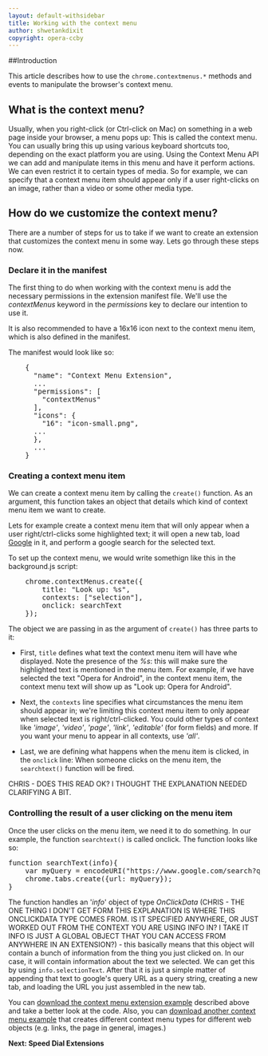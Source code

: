 ```yaml
---
layout: default-withsidebar
title: Working with the context menu
author: shwetankdixit
copyright: opera-ccby
---
```


##Introduction

This article describes how to use the `chrome.contextmenus.*` methods and events to manipulate the browser's context menu.

## What is the context menu?
Usually, when you right-click (or Ctrl-click on Mac) on something in a web page inside your browser, a menu pops up: This is called the context menu. You can usually bring this up using various keyboard shortcuts too, depending on the exact platform you are using. Using the Context Menu API we can add and manipulate items in this menu and have it perform actions. We can even restrict it to certain types of media. So for example, we can specify that a context menu item should appear only if a user right-clicks on an image, rather than a video or some other media type.

## How do we customize the context menu?
There are a number of steps for us to take if we want to create an extension that customizes the context menu in some way. Lets go through these steps now.

### Declare it in the manifest
The first thing to do when working with the context menu is add the necessary permissions in the extension manifest file. We'll use the *contextMenus* keyword in the *permissions* key to declare our intention to use it.

It is also recommended to have a 16x16 icon next to the context menu item, which is also defined in the manifest.

The manifest would look like so: 

<pre class="prettyprint">
	{
	  "name": "Context Menu Extension",
	  ...
	  "permissions": [
	    "contextMenus"
	  ],
	  "icons": {
	    "16": "icon-small.png",
	  ...
	  },
	  ...
	}
</pre>

### Creating a context menu item
We can create a context menu item by calling the `create()` function. As an argument, this function takes an object that details which kind of context menu item we want to create. 

Lets for example create a context menu item that will only appear when a user right/ctrl-clicks some highlighted text; it will open a new tab, load [Google](http://www.google.com) in it, and perform a google search for the selected text.

To set up the context menu, we would write somethign like this in the background.js script:

<pre class="prettyprint">
	chrome.contextMenus.create({
		title: "Look up: %s",
		contexts: ["selection"],
		onclick: searchText
	});
</pre>

The object we are passing in as the argument of `create()` has three parts to it:

* First, `title` defines what text the context menu item will have whe displayed. Note the presence of the *%s*: this will make sure the highlighted text is mentioned in the menu item. For example, if we have selected the text "Opera for Android", in the context menu item, the context menu text will show up as "Look up: Opera for Android". 

* Next, the `contexts` line specifies what circumstances the menu item should appear in; we're limiting this context menu item to only appear when selected text is right/ctrl-clicked. You could other types of context like *'image'*, *'video'*, *'page'*, *'link'*, *'editable'* (for form fields) and more. If you want your menu to appear in all contexts, use *'all'*. 

* Last, we are defining what happens when the menu item is clicked, in the `onclick` line: When someone clicks on the menu item, the `searchtext()` function will be fired.

CHRIS - DOES THIS READ OK? I THOUGHT THE EXPLANATION NEEDED CLARIFYING A BIT.


### Controlling the result of a user clicking on the menu item
Once the user clicks on the menu item, we need it to do something. In our example, the function `searchtext()` is called onclick. The function looks like so:

<pre class="prettyprint">
function searchText(info){
	var myQuery = encodeURI("https://www.google.com/search?q="+info.selectionText);
	chrome.tabs.create({url: myQuery});
}
</pre>

The function handles an '*info*' object of type *OnClickData* (CHRIS - THE ONE THING I DON'T GET FORM THIS EXPLANATION IS WHERE THIS ONCLICKDATA TYPE COMES FROM. IS IT SPECIFIED ANYWHERE, OR JUST WORKED OUT FROM THE CONTEXT YOU ARE USING INFO IN? I TAKE IT INFO IS JUST A GLOBAL OBJECT THAT YOU CAN ACCESS FROM ANYWHERE IN AN EXTENSION?) - this basically means that this object will contain a bunch of information from the thing you just clicked on. In our case, it will contain information about the text we selected. We can get this by using `info.selectionText`. After that it is just a simple matter of appending that text to google's query URL as a query string, creating a new tab, and loading the URL you just assembled in the new tab.

You can [download the context menu extension example](http://sample.com/index.html) described above and take a better look at the code. Also, you can [download another context menu example](http://sample.com/index.html) that creates different context menu types for different web objects (e.g. links, the page in general, images.)

**Next: Speed Dial Extensions**
